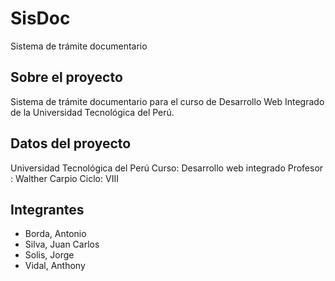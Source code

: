 # SisDoc
Sistema de trámite documentario
## Sobre el proyecto
Sistema de trámite documentario para el curso de Desarrollo Web Integrado de la Universidad Tecnológica del Perú.
## Datos del proyecto
Universidad Tecnológica del Perú
Curso: Desarrollo web integrado
Profesor : Walther Carpio
Ciclo: VIII
## Integrantes
- Borda, Antonio
- Silva, Juan Carlos
- Solis, Jorge
- Vidal, Anthony
